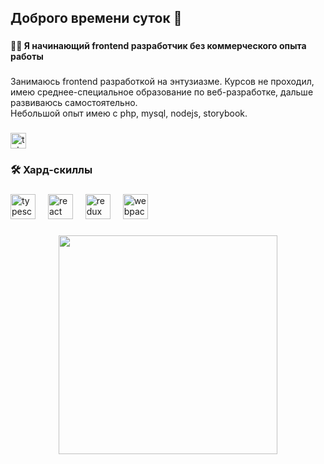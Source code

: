 <h2 align="left">Доброго времени суток 👋</h2>

###

<h4 align="left">👩‍💻 Я начинающий frontend разработчик без коммерческого опыта работы</h4>

###

<p align="left">Занимаюсь frontend разработкой на энтузиазме. Курсов не проходил, имею среднее-специальное образование по веб-разработке, дальше развиваюсь самостоятельно.<br>Небольшой опыт имею с php, mysql, nodejs, storybook.</p>

###

<a href='https://t.me/fedyuncev' align="left">
  <img src="https://img.shields.io/static/v1?message=Telegram&logo=telegram&label=&color=2CA5E0&logoColor=white" height="25" alt="telegram logo"  />
</a>

###

<h3 align="left">🛠 Хард-скиллы</h3>

###

<div align="left">
  <img src="https://cdn.simpleicons.org/typescript/3178C6" height="40" alt="typescript logo"  />
  <img width="12" />
  <img src="https://cdn.simpleicons.org/react/61DAFB" height="40" alt="react logo"  />
  <img width="12" />
  <img src="https://cdn.simpleicons.org/redux/764ABC" height="40" alt="redux logo"  />
  <img width="12" />
  <img src="https://cdn.simpleicons.org/webpack/8DD6F9" height="40" alt="webpack logo"  />
</div>

###

<div align="center">
  <a href='https://t.me/fedyuncev'>
    <img  height="350" src="https://www.upload.ee/image/18386492/_________.png"  />
  </a>
</div>
